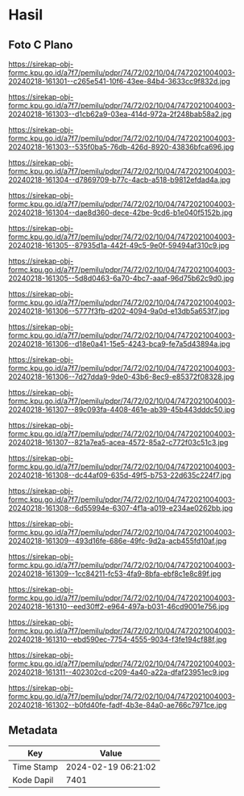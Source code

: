 # Hasil

## Foto C Plano

https://sirekap-obj-formc.kpu.go.id/a7f7/pemilu/pdpr/74/72/02/10/04/7472021004003-20240218-161301--c265e541-10f6-43ee-84b4-3633cc9f832d.jpg

https://sirekap-obj-formc.kpu.go.id/a7f7/pemilu/pdpr/74/72/02/10/04/7472021004003-20240218-161303--d1cb62a9-03ea-414d-972a-2f248bab58a2.jpg

https://sirekap-obj-formc.kpu.go.id/a7f7/pemilu/pdpr/74/72/02/10/04/7472021004003-20240218-161303--535f0ba5-76db-426d-8920-43836bfca696.jpg

https://sirekap-obj-formc.kpu.go.id/a7f7/pemilu/pdpr/74/72/02/10/04/7472021004003-20240218-161304--d7869709-b77c-4acb-a518-b9812efdad4a.jpg

https://sirekap-obj-formc.kpu.go.id/a7f7/pemilu/pdpr/74/72/02/10/04/7472021004003-20240218-161304--dae8d360-dece-42be-9cd6-b1e040f5152b.jpg

https://sirekap-obj-formc.kpu.go.id/a7f7/pemilu/pdpr/74/72/02/10/04/7472021004003-20240218-161305--87935d1a-442f-49c5-9e0f-59494af310c9.jpg

https://sirekap-obj-formc.kpu.go.id/a7f7/pemilu/pdpr/74/72/02/10/04/7472021004003-20240218-161305--5d8d0463-6a70-4bc7-aaaf-96d75b62c9d0.jpg

https://sirekap-obj-formc.kpu.go.id/a7f7/pemilu/pdpr/74/72/02/10/04/7472021004003-20240218-161306--5777f3fb-d202-4094-9a0d-e13db5a653f7.jpg

https://sirekap-obj-formc.kpu.go.id/a7f7/pemilu/pdpr/74/72/02/10/04/7472021004003-20240218-161306--d18e0a41-15e5-4243-bca9-fe7a5d43894a.jpg

https://sirekap-obj-formc.kpu.go.id/a7f7/pemilu/pdpr/74/72/02/10/04/7472021004003-20240218-161306--7d27dda9-9de0-43b6-8ec9-e85372f08328.jpg

https://sirekap-obj-formc.kpu.go.id/a7f7/pemilu/pdpr/74/72/02/10/04/7472021004003-20240218-161307--89c093fa-4408-461e-ab39-45b443dddc50.jpg

https://sirekap-obj-formc.kpu.go.id/a7f7/pemilu/pdpr/74/72/02/10/04/7472021004003-20240218-161307--821a7ea5-acea-4572-85a2-c772f03c51c3.jpg

https://sirekap-obj-formc.kpu.go.id/a7f7/pemilu/pdpr/74/72/02/10/04/7472021004003-20240218-161308--dc44af09-635d-49f5-b753-22d635c224f7.jpg

https://sirekap-obj-formc.kpu.go.id/a7f7/pemilu/pdpr/74/72/02/10/04/7472021004003-20240218-161308--6d55994e-6307-4f1a-a019-e234ae0262bb.jpg

https://sirekap-obj-formc.kpu.go.id/a7f7/pemilu/pdpr/74/72/02/10/04/7472021004003-20240218-161309--493d16fe-686e-49fc-9d2a-acb455fd10af.jpg

https://sirekap-obj-formc.kpu.go.id/a7f7/pemilu/pdpr/74/72/02/10/04/7472021004003-20240218-161309--1cc84211-fc53-4fa9-8bfa-ebf8c1e8c89f.jpg

https://sirekap-obj-formc.kpu.go.id/a7f7/pemilu/pdpr/74/72/02/10/04/7472021004003-20240218-161310--eed30ff2-e964-497a-b031-46cd9001e756.jpg

https://sirekap-obj-formc.kpu.go.id/a7f7/pemilu/pdpr/74/72/02/10/04/7472021004003-20240218-161310--ebd590ec-7754-4555-9034-f3fe194cf88f.jpg

https://sirekap-obj-formc.kpu.go.id/a7f7/pemilu/pdpr/74/72/02/10/04/7472021004003-20240218-161311--402302cd-c209-4a40-a22a-dfaf23951ec9.jpg

https://sirekap-obj-formc.kpu.go.id/a7f7/pemilu/pdpr/74/72/02/10/04/7472021004003-20240218-161302--b0fd40fe-fadf-4b3e-84a0-ae766c7971ce.jpg


## Metadata

| Key        | Value               |
| ---------- | ------------------- |
| Time Stamp | 2024-02-19 06:21:02 |
| Kode Dapil | 7401                |



